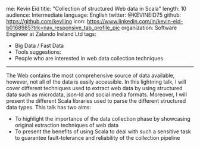me: Kevin Eid
title: "Collection of structured Web data in Scala"
length: 10
audience: Intermediate
language: English
twitter: @KEVINEID75
github: https://github.com/kevllino
icon: https://www.linkedin.com/in/kevin-eid-b0168985?trk=nav_responsive_tab_profile_pic
organization: Software Engineer at Zalando Ireland Ltd
tags:
  - Big Data / Fast Data
  - Tools
suggestions:
  - People who are interested in web data collection techniques
---
The Web contains the most comprehensive source of data available, however, not all of the data is easily accessible. In this lightning talk, I will cover different techniques used to extract web data by using structured data such as microdata, json-ld and social media formats. Moreover, I will present the different Scala libraries used to parse the different structured data types. This talk has two aims: 
- To highlight the importance of the data collection phase by showcasing original extraction techniques of web data
- To present the benefits of using Scala to deal with such a sensitive task to guarantee fault-tolerance and reliability of the collection pipeline 
